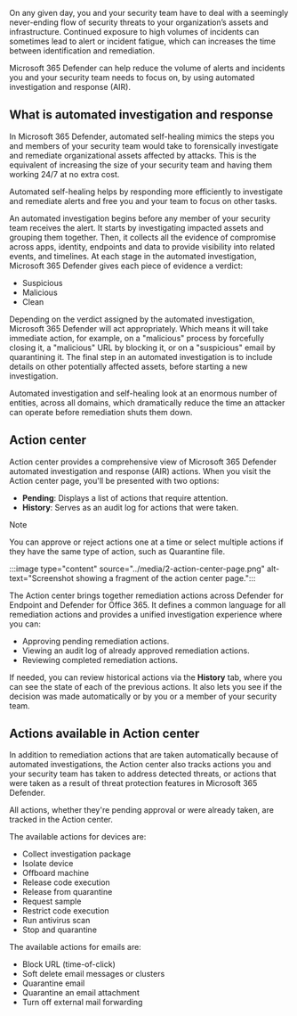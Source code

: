 
On any given day, you and your security team have to deal with a seemingly never-ending flow of security threats to your organization’s assets and infrastructure. Continued exposure to high volumes of incidents can sometimes lead to alert or incident fatigue, which can increases the time between identification and remediation.

Microsoft 365 Defender can help reduce the volume of alerts and incidents you and your security team needs to focus on, by using automated investigation and response (AIR).

## What is automated investigation and response

In Microsoft 365 Defender, automated self-healing mimics the steps you and  members of your security team would take to forensically investigate and remediate organizational assets affected by attacks. This is the equivalent of increasing the size of your security team and having them working 24/7 at no extra cost.

Automated self-healing helps by responding more efficiently to investigate and remediate alerts and free you and your team to focus on other tasks.

An automated investigation begins before any member of your security team receives the alert. It starts by investigating impacted assets and grouping them together. Then, it collects all the evidence of compromise across apps, identity, endpoints and data to provide visibility into related events, and timelines. At each stage in the automated investigation, Microsoft 365 Defender gives each piece of evidence a verdict:

- Suspicious
- Malicious
- Clean

Depending on the verdict assigned by the automated investigation, Microsoft 365 Defender will act appropriately. Which means it will take immediate action, for example, on a "malicious" process by forcefully closing it, a "malicious" URL by blocking it, or on a "suspicious" email by quarantining it.  The final step in an automated investigation is to include details on other potentially affected assets, before starting a new investigation.

Automated investigation and self-healing look at an enormous number of entities, across all domains, which dramatically reduce the time an attacker can operate before remediation shuts them down.

## Action center

Action center provides a comprehensive view of Microsoft 365 Defender automated investigation and response (AIR) actions. When you visit the Action center page, you'll be presented with two options:

- **Pending**: Displays a list of actions that require attention.
- **History**: Serves as an audit log for actions that were taken.

> [!NOTE]
> You can approve or reject actions one at a time or select multiple actions if they have the same type of action, such as Quarantine file.

:::image type="content" source="../media/2-action-center-page.png" alt-text="Screenshot showing a fragment of the action center page.":::

The Action center brings together remediation actions across Defender for Endpoint and Defender for Office 365. It defines a common language for all remediation actions and provides a unified investigation experience where you can:

- Approving pending remediation actions.
- Viewing an audit log of already approved remediation actions.
- Reviewing completed remediation actions.
  
If needed, you can review historical actions via the **History** tab, where you can see the state of each of the previous actions. It also lets you see if the decision was made automatically or by you or a member of your security team.

## Actions available in Action center

In addition to remediation actions that are taken automatically because of automated investigations, the Action center also tracks actions you and your security team has taken to address detected threats, or actions that were taken as a result of threat protection features in Microsoft 365 Defender.

All actions, whether they're pending approval or were already taken, are tracked in the Action center.

The available actions for devices are:

- Collect investigation package
- Isolate device
- Offboard machine
- Release code execution
- Release from quarantine
- Request sample
- Restrict code execution
- Run antivirus scan
- Stop and quarantine

The available actions for emails are:

- Block URL (time-of-click)
- Soft delete email messages or clusters
- Quarantine email
- Quarantine an email attachment
- Turn off external mail forwarding
